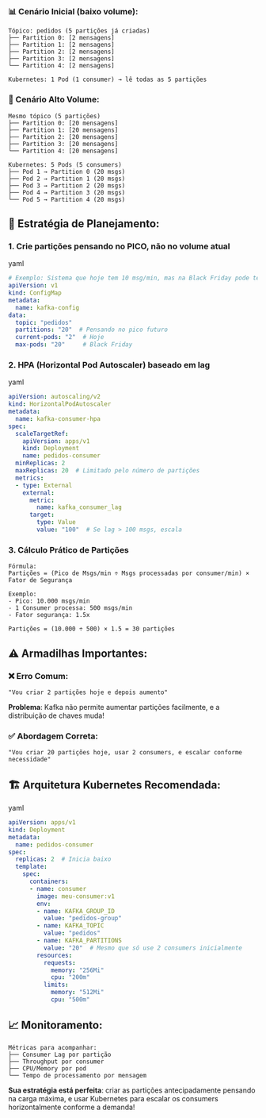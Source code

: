 ### 📊 Cenário Inicial (baixo volume):

```
Tópico: pedidos (5 partições já criadas)
├── Partition 0: [2 mensagens]
├── Partition 1: [2 mensagens]  
├── Partition 2: [2 mensagens]
├── Partition 3: [2 mensagens]
└── Partition 4: [2 mensagens]

Kubernetes: 1 Pod (1 consumer) → lê todas as 5 partições
```

### 🚀 Cenário Alto Volume:

```
Mesmo tópico (5 partições)
├── Partition 0: [20 mensagens]
├── Partition 1: [20 mensagens]
├── Partition 2: [20 mensagens]  
├── Partition 3: [20 mensagens]
└── Partition 4: [20 mensagens]

Kubernetes: 5 Pods (5 consumers)
├── Pod 1 → Partition 0 (20 msgs)
├── Pod 2 → Partition 1 (20 msgs)
├── Pod 3 → Partition 2 (20 msgs)
├── Pod 4 → Partition 3 (20 msgs)
└── Pod 5 → Partition 4 (20 msgs)
```

## 🎯 Estratégia de Planejamento:

### 1. **Crie partições pensando no PICO, não no volume atual**

yaml

```yaml
# Exemplo: Sistema que hoje tem 10 msg/min, mas na Black Friday pode ter 1000 msg/min
apiVersion: v1
kind: ConfigMap
metadata:
  name: kafka-config
data:
  topic: "pedidos"
  partitions: "20"  # Pensando no pico futuro
  current-pods: "2"  # Hoje
  max-pods: "20"     # Black Friday
```

### 2. **HPA (Horizontal Pod Autoscaler) baseado em lag**

yaml

```yaml
apiVersion: autoscaling/v2
kind: HorizontalPodAutoscaler
metadata:
  name: kafka-consumer-hpa
spec:
  scaleTargetRef:
    apiVersion: apps/v1
    kind: Deployment
    name: pedidos-consumer
  minReplicas: 2
  maxReplicas: 20  # Limitado pelo número de partições
  metrics:
  - type: External
    external:
      metric:
        name: kafka_consumer_lag
      target:
        type: Value
        value: "100"  # Se lag > 100 msgs, escala
```

### 3. **Cálculo Prático de Partições**

```
Fórmula:
Partições = (Pico de Msgs/min ÷ Msgs processadas por consumer/min) × Fator de Segurança

Exemplo:
- Pico: 10.000 msgs/min
- 1 Consumer processa: 500 msgs/min  
- Fator segurança: 1.5x

Partições = (10.000 ÷ 500) × 1.5 = 30 partições
```

## ⚠️ Armadilhas Importantes:

### ❌ Erro Comum:

```
"Vou criar 2 partições hoje e depois aumento"
```

**Problema**: Kafka não permite aumentar partições facilmente, e a distribuição de chaves muda!

### ✅ Abordagem Correta:

```
"Vou criar 20 partições hoje, usar 2 consumers, e escalar conforme necessidade"
```

## 🏗️ Arquitetura Kubernetes Recomendada:

yaml

```yaml
apiVersion: apps/v1
kind: Deployment
metadata:
  name: pedidos-consumer
spec:
  replicas: 2  # Inicia baixo
  template:
    spec:
      containers:
      - name: consumer
        image: meu-consumer:v1
        env:
        - name: KAFKA_GROUP_ID
          value: "pedidos-group"
        - name: KAFKA_TOPIC  
          value: "pedidos"
        - name: KAFKA_PARTITIONS
          value: "20"  # Mesmo que só use 2 consumers inicialmente
        resources:
          requests:
            memory: "256Mi"
            cpu: "200m"
          limits:
            memory: "512Mi" 
            cpu: "500m"
```

## 📈 Monitoramento:

```
Métricas para acompanhar:
├── Consumer Lag por partição
├── Throughput por consumer  
├── CPU/Memory por pod
└── Tempo de processamento por mensagem
```

**Sua estratégia está perfeita**: criar as partições antecipadamente pensando na carga máxima, e usar Kubernetes para escalar os consumers horizontalmente conforme a demanda!